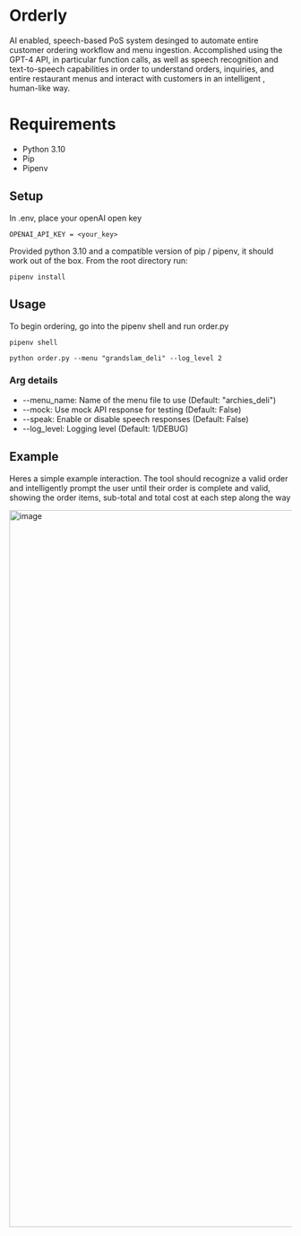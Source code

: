 # Orderly 

AI enabled, speech-based PoS system desinged to automate entire customer ordering workflow and menu ingestion. 
Accomplished using the GPT-4 API, in particular function calls, as well as speech recognition and text-to-speech capabilities 
in order to understand orders, inquiries, and entire restaurant menus and interact with customers in an intelligent
, human-like way.

# Requirements
- Python 3.10
- Pip
- Pipenv

## Setup

In .env, place your openAI open key

```
OPENAI_API_KEY = <your_key>
```

Provided python 3.10 and a compatible version of pip / pipenv, it should work out of the box. From the
root directory run:

```
pipenv install
```

## Usage

To begin ordering, go into the pipenv shell and run order.py

```
pipenv shell

python order.py --menu "grandslam_deli" --log_level 2
```

### Arg details
- --menu_name: Name of the menu file to use (Default: "archies_deli")
- --mock: Use mock API response for testing (Default: False)
- --speak: Enable or disable speech responses (Default: False)
- --log_level: Logging level (Default: 1/DEBUG)


## Example 

Heres a simple example interaction. The tool should recognize a valid order and intelligently prompt the 
user until their order is complete and valid, showing the order items, sub-total and total cost at each 
step along the way

<img width="1280" alt="image" src="https://github.com/Will-Murphy/orderly/assets/43630470/8b079316-a39c-4a99-b351-9236b2f1793c">
